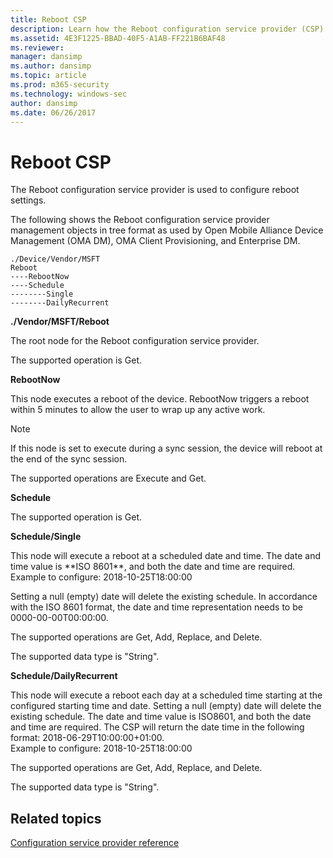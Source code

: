```yaml
---
title: Reboot CSP
description: Learn how the Reboot configuration service provider (CSP) is used to configure reboot settings.
ms.assetid: 4E3F1225-BBAD-40F5-A1AB-FF221B6BAF48
ms.reviewer: 
manager: dansimp
ms.author: dansimp
ms.topic: article
ms.prod: m365-security
ms.technology: windows-sec
author: dansimp
ms.date: 06/26/2017
---
```


# Reboot CSP


The Reboot configuration service provider is used to configure reboot settings.

The following shows the Reboot configuration service provider management objects in tree format as used by Open Mobile Alliance Device Management (OMA DM), OMA Client Provisioning, and Enterprise DM.
```
./Device/Vendor/MSFT
Reboot
----RebootNow
----Schedule
--------Single
--------DailyRecurrent
```
<a href="" id="--vendor-msft-reboot"></a>**./Vendor/MSFT/Reboot**  
<p>The root node for the Reboot configuration service provider.</p>

<p>The supported operation is Get.</p>

<a href="" id="rebootnow"></a>**RebootNow**  
<p>This node executes a reboot of the device. RebootNow triggers a reboot within 5 minutes to allow the user to wrap up any active work.</p>

> [!NOTE]
> If this node is set to execute during a sync session, the device will reboot at the end of the sync session.

<p>The supported operations are Execute and Get.</p>

<a href="" id="schedule"></a>**Schedule**  
<p>The supported operation is Get.</p>

<a href="" id="schedule-single"></a>**Schedule/Single**  
<p>This node will execute a reboot at a scheduled date and time. The date and time value is **ISO 8601**, and both the date and time are required.  </br>
Example to configure: 2018-10-25T18:00:00</p>

Setting a null (empty) date will delete the existing schedule. In accordance with the ISO 8601 format, the date and time representation needs to be 0000-00-00T00:00:00.

<p>The supported operations are Get, Add, Replace, and Delete.</p>

<p>The supported data type is "String".</p>

<a href="" id="schedule-dailyrecurrent"></a>**Schedule/DailyRecurrent**  
<p>This node will execute a reboot each day at a scheduled time starting at the configured starting time and date. Setting a null (empty) date will delete the existing schedule. The date and time value is ISO8601, and both the date and time are required. The CSP will return the date time in the following format: 2018-06-29T10:00:00+01:00.  </br>
Example to configure: 2018-10-25T18:00:00</p>

<p>The supported operations are Get, Add, Replace, and Delete.</p>

<p>The supported data type is "String".</p>

## Related topics


[Configuration service provider reference](configuration-service-provider-reference.md)
